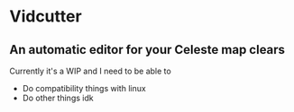 # Vidcutter
## An automatic editor for your Celeste map clears

Currently it's a WIP and I need to be able to
 - Do compatibility things with linux 
 - Do other things idk
